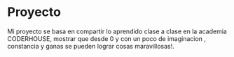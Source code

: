 # Proyecto
Mi proyecto se basa en compartir lo aprendido clase a clase en la academia CODERHOUSE, mostrar que desde 0 y con un poco de imaginacion , constancia y ganas se pueden lograr cosas maravillosas!.

